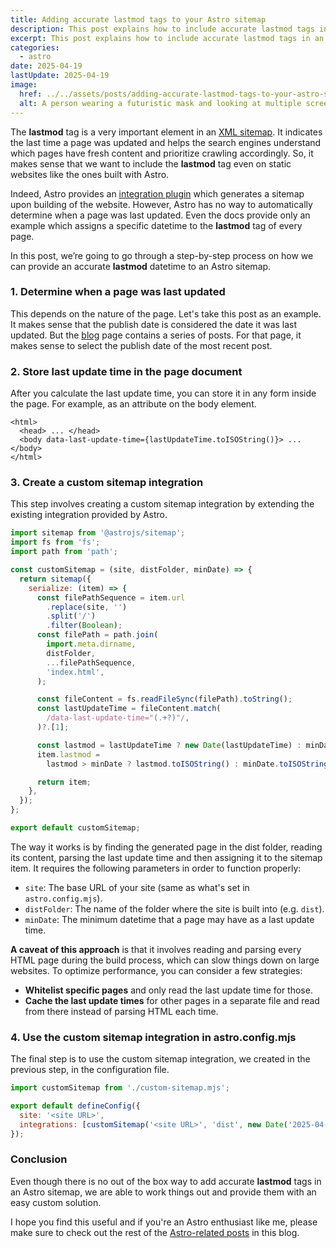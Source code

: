 ```yaml
---
title: Adding accurate lastmod tags to your Astro sitemap
description: This post explains how to include accurate lastmod tags in an Astro sitemap by reading page update times during build, using a simple custom integration
excerpt: This post explains how to include accurate lastmod tags in an Astro sitemap by reading last update times from your pages during the build process. It covers a simple custom integration and offers tips for keeping the build efficient, even on larger sites.
categories:
  - astro
date: 2025-04-19
lastUpdate: 2025-04-19
image:
  href: ../../assets/posts/adding-accurate-lastmod-tags-to-your-astro-sitemap/person-with-mask.png
  alt: A person wearing a futuristic mask and looking at multiple screens
---
```


The **lastmod** tag is a very important element in an <a href="https://yoast.com/what-is-an-xml-sitemap-and-why-should-you-have-one/" target="_blank" rel="noreferrer">XML sitemap</a>. It indicates the last time a page was updated and helps the search engines understand which pages have fresh content and prioritize crawling accordingly. So, it makes sense that we want to include the **lastmod** tag even on static websites like the ones built with Astro.

Indeed, Astro provides an <a href="https://docs.astro.build/en/guides/integrations-guide/sitemap/" target="_blank" rel="noreferrer">integration plugin</a> which generates a sitemap upon building of the website. However, Astro has no way to automatically determine when a page was last updated. Even the docs provide only an example which assigns a specific datetime to the **lastmod** tag of every page.

In this post, we’re going to go through a step-by-step process on how we can provide an accurate **lastmod** datetime to an Astro sitemap.

### 1. Determine when a page was last updated

This depends on the nature of the page. Let's take this post as an example. It makes sense that the publish date is considered the date it was last updated. But the [blog](/blog/) page contains a series of posts. For that page, it makes sense to select the publish date of the most recent post.

### 2. Store last update time in the page document

After you calculate the last update time, you can store it in any form inside the page. For example, as an attribute on the body element.

```astro title="src/pages/index.astro"
<html>
  <head> ... </head>
  <body data-last-update-time={lastUpdateTime.toISOString()}> ... </body>
</html>
```

### 3. Create a custom sitemap integration

This step involves creating a custom sitemap integration by extending the existing integration provided by Astro.

```js title="custom-sitemap.mjs"
import sitemap from '@astrojs/sitemap';
import fs from 'fs';
import path from 'path';

const customSitemap = (site, distFolder, minDate) => {
  return sitemap({
    serialize: (item) => {
      const filePathSequence = item.url
        .replace(site, '')
        .split('/')
        .filter(Boolean);
      const filePath = path.join(
        import.meta.dirname,
        distFolder,
        ...filePathSequence,
        'index.html',
      );

      const fileContent = fs.readFileSync(filePath).toString();
      const lastUpdateTime = fileContent.match(
        /data-last-update-time="(.+?)"/,
      )?.[1];

      const lastmod = lastUpdateTime ? new Date(lastUpdateTime) : minDate;
      item.lastmod =
        lastmod > minDate ? lastmod.toISOString() : minDate.toISOString();

      return item;
    },
  });
};

export default customSitemap;
```

The way it works is by finding the generated page in the dist folder, reading its content, parsing the last update time and then assigning it to the sitemap item. It requires the following parameters in order to function properly:

- `site`: The base URL of your site (same as what's set in `astro.config.mjs`).
- `distFolder`: The name of the folder where the site is built into (e.g. `dist`).
- `minDate`: The minimum datetime that a page may have as a last update time.

**A caveat of this approach** is that it involves reading and parsing every HTML page during the build process, which can slow things down on large websites. To optimize performance, you can consider a few strategies:

- **Whitelist specific pages** and only read the last update time for those.
- **Cache the last update times** for other pages in a separate file and read from there instead of parsing HTML each time.

### 4. Use the custom sitemap integration in astro.config.mjs

The final step is to use the custom sitemap integration, we created in the previous step, in the configuration file.

```js title="astro.config.mjs"
import customSitemap from './custom-sitemap.mjs';

export default defineConfig({
  site: '<site URL>',
  integrations: [customSitemap('<site URL>', 'dist', new Date('2025-04-19'))],
});
```

### Conclusion

Even though there is no out of the box way to add accurate **lastmod** tags in an Astro sitemap, we are able to work things out and provide them with an easy custom solution.

I hope you find this useful and if you're an Astro enthusiast like me, please make sure to check out the rest of the [Astro-related posts](/blog/category/astro/) in this blog.

